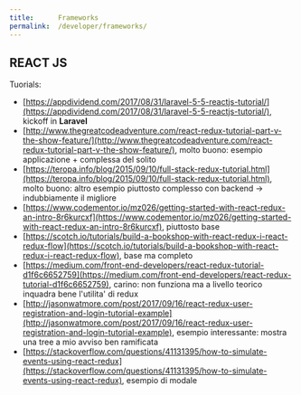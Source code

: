 ```yaml
---
title:      Frameworks
permalink:  /developer/frameworks/
---
```



REACT JS
--------

Tuorials:

- [https://appdividend.com/2017/08/31/laravel-5-5-reactjs-tutorial/](https://appdividend.com/2017/08/31/laravel-5-5-reactjs-tutorial/), kickoff in **Laravel**
- [http://www.thegreatcodeadventure.com/react-redux-tutorial-part-v-the-show-feature/](http://www.thegreatcodeadventure.com/react-redux-tutorial-part-v-the-show-feature/), molto buono: esempio applicazione + complessa del solito
- [https://teropa.info/blog/2015/09/10/full-stack-redux-tutorial.html](https://teropa.info/blog/2015/09/10/full-stack-redux-tutorial.html), molto buono: altro esempio piuttosto complesso con backend -> indubbiamente il migliore
- [https://www.codementor.io/mz026/getting-started-with-react-redux-an-intro-8r6kurcxf](https://www.codementor.io/mz026/getting-started-with-react-redux-an-intro-8r6kurcxf), piuttosto base
- [https://scotch.io/tutorials/build-a-bookshop-with-react-redux-i-react-redux-flow](https://scotch.io/tutorials/build-a-bookshop-with-react-redux-i-react-redux-flow), base ma completo
- [https://medium.com/front-end-developers/react-redux-tutorial-d1f6c6652759](https://medium.com/front-end-developers/react-redux-tutorial-d1f6c6652759), carino: non funziona ma a livello teorico inquadra bene l'utilita' di redux 
- [http://jasonwatmore.com/post/2017/09/16/react-redux-user-registration-and-login-tutorial-example](http://jasonwatmore.com/post/2017/09/16/react-redux-user-registration-and-login-tutorial-example), esempio interessante: mostra una tree a mio avviso ben ramificata
- [https://stackoverflow.com/questions/41131395/how-to-simulate-events-using-react-redux](https://stackoverflow.com/questions/41131395/how-to-simulate-events-using-react-redux), esempio di modale